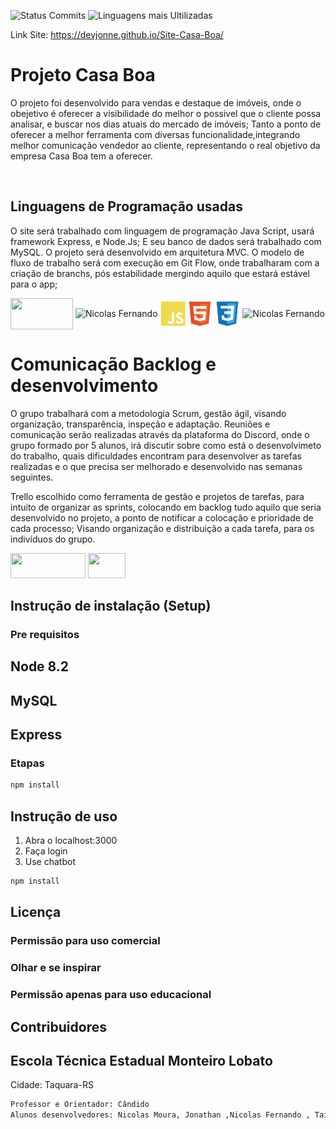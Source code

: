 
![Status Commits](https://github-readme-stats.vercel.app/api?username=DevJonne&show_icons=true&theme=radical)
![Linguagens mais Ultilizadas](https://github-readme-stats.vercel.app/api/top-langs/?username=DevJonne&layout=compact)

Link Site: https://devjonne.github.io/Site-Casa-Boa/

# Projeto Casa Boa

 O projeto foi desenvolvido para vendas e destaque de imóveis, onde o obejetivo é oferecer a visibilidade 
 do melhor o possivel que o cliente possa analisar, e buscar nos dias atuais do mercado de imóveis;
  Tanto a ponto de oferecer a melhor ferramenta com diversas funcionalidade,integrando melhor comunicação 
  vendedor ao cliente, representando o real objetivo da empresa Casa Boa tem a oferecer. 



<div style="display: inline_block"><br>

## Linguagens de Programação usadas

  O site será trabalhado com linguagem de programação Java Script, usará framework Express, 
e Node.Js;
  E seu banco de dados será trabalhado com MySQL.
  O projeto será desenvolvido em arquitetura MVC.
  O modelo de fluxo de trabalho será com execução em Git Flow, onde trabalharam com a criação de branchs, pós estabilidade mergindo aquilo que estará estável para o app;
   

  <img align="center" height="50" width="100" src="https://cdn.jsdelivr.net/gh/devicons/devicon@latest/icons/git/git-plain.svg">
  <img align="center" alt="Nicolas Fernando" height="80" width="90" src="https://cdn.jsdelivr.net/gh/devicons/devicon@latest/icons/express/express-original-wordmark.svg"  >
  <img align="center" alt="Nicolas Fernando" height="40" width="40" src="https://raw.githubusercontent.com/devicons/devicon/master/icons/javascript/javascript-plain.svg">
  <img align="center" alt="Nicolas Fernando" height="40" width="40" src="https://raw.githubusercontent.com/devicons/devicon/master/icons/html5/html5-original.svg">
  <img align="center" alt="Nicolas Fernando" height="40" width="40" src="https://raw.githubusercontent.com/devicons/devicon/master/icons/css3/css3-original.svg">
  <img align="center" alt="Nicolas Fernando" height="80" width="90" src="https://cdn.jsdelivr.net/gh/devicons/devicon@latest/icons/mysql/mysql-original-wordmark.svg">
  


# Comunicação Backlog e desenvolvimento

  O grupo trabalhará com a metodologia Scrum, gestão ágil, visando organização, transparência, inspeção e adaptação.
  Reuniões e comunicação serão realizadas através da plataforma do Discord, onde o grupo 
formado por 5 alunos, irá discutir sobre como está o desenvolvimeto do trabalho, quais dificuldades encontram 
para desenvolver as tarefas realizadas e o que precisa ser melhorado e desenvolvido nas semanas seguintes.
  
  Trello escolhido como  ferramenta de gestão e projetos de tarefas, para intuito de organizar as sprints, colocando em backlog
  tudo aquilo que seria desenvolvido no projeto, a ponto de notificar a colocação e prioridade de cada processo;
  Visando organização e distribuição a cada tarefa, para os indivíduos do grupo.
  
  
   
   <img height="40" width="120" src="https://img.shields.io/badge/Discord-7289DA?style=for-the-badge&logo=discord&logoColor=white">
   <img  height="40" width="60" src="https://cdn.jsdelivr.net/gh/devicons/devicon@latest/icons/trello/trello-original.svg">

</div>
          


##

## Instrução de instalação (Setup)

### Pre requisitos

## Node 8.2
## MySQL
## Express

### Etapas

```bash
npm install
```

## Instrução de uso

1. Abra o localhost:3000
2. Faça login
3. Use chatbot

```bash
npm install
```
## Licença

### Permissão para uso comercial
### Olhar e se inspirar
### Permissão apenas para uso educacional




## Contribuidores



## Escola Técnica Estadual Monteiro Lobato
 Cidade: Taquara-RS

```bash
Professor e Orientador: Cândido
Alunos desenvolvedores: Nicolas Moura, Jonathan ,Nicolas Fernando , Tainara Schenkel, Eduarda
```





